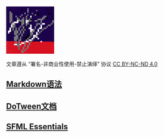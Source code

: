 ![lambda](./images/lambda.png)

文章遵从 “署名-非商业性使用-禁止演绎” 协议
[CC BY-NC-ND 4.0](https://creativecommons.org/licenses/by-nc-nd/4.0/deed.zh)

## [Markdown语法](./notes/markdown.md)

## [DoTween文档](./notes/dotween.md)

## [SFML Essentials](./notes/sfmlEssentials.md)